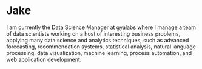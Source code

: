 # Jake
I am currently the Data Science Manager at <a href=https://gyalabs.com/>gyalabs</a> where I manage a team of data scientists working on a host of interesting business problems, applying many data science and analytics techniques, such as advanced forecasting, recommendation systems, statistical analysis, natural language processing, data visualization, machine learning, process automation, and web application development.

